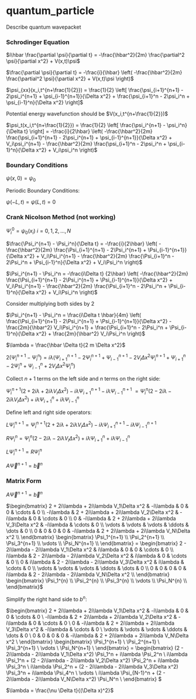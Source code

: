 # quantum_particle
Describe quantum wavepacket

### Schrodinger Equation

$i\hbar \frac{\partial \psi}{\partial t} = -\frac{\hbar^2}{2m} \frac{\partial^2 \psi}{\partial x^2} + V(x,t)\psi$

$\frac{\partial \psi}{\partial t} = -\frac{i}{\hbar} \left( -\frac{\hbar^2}{2m} \frac{\partial^2 \psi}{\partial x^2} + V(x,t)\psi \right)$

$\psi_{xx}(x_i,t^{n+\frac{1}{2}}) = \frac{1}{2} \left[ \frac{\psi_{i+1}^{n+1} - 2\psi_i^{n+1} + \psi_{i-1}^{n+1}}{\Delta x^2} + \frac{\psi_{i+1}^n - 2\psi_i^n + \psi_{i-1}^n}{\Delta x^2} \right]$

Potential energy wavefunction should be $V(x_i,t^{n+\frac{1}{2}})$

$\psi_t(x_i,t^{n+\frac{1}{2}}) = \frac{1}{2} \left[ \frac{\psi_i^{n+1} - \psi_i^n}{\Delta t} \right] = -\frac{i}{2\hbar} \left( -\frac{\hbar^2}{2m} \frac{\psi_{i+1}^{n+1} - 2\psi_i^{n+1} + \psi_{i-1}^{n+1}}{\Delta x^2} + V_i\psi_i^{n+1} - \frac{\hbar^2}{2m} \frac{\psi_{i+1}^n - 2\psi_i^n + \psi_{i-1}^n}{\Delta x^2} + V_i\psi_i^n \right)$


### Boundary Conditions

$\psi(x,0) = \psi_0$

Periodic Boundary Conditions:

$\psi(-L,t) = \psi(L,t) = 0$

### Crank Nicolson Method (not working)

$\Psi_i^0 = \psi_0(x_i) \ i=0,1,2,...,N$

$\frac{\Psi_i^{n+1} - \Psi_i^n}{\Delta t} = -\frac{i}{2\hbar} \left( -\frac{\hbar^2}{2m} \frac{\Psi_{i+1}^{n+1} - 2\Psi_i^{n+1} + \Psi_{i-1}^{n+1}}{\Delta x^2} + V_i\Psi_i^{n+1} - \frac{\hbar^2}{2m} \frac{\Psi_{i+1}^n - 2\Psi_i^n + \Psi_{i-1}^n}{\Delta x^2} + V_i\Psi_i^n \right)$

$\Psi_i^{n+1} - \Psi_i^n = -\frac{i\Delta t}
{2\hbar} \left( -\frac{\hbar^2}{2m} \frac{\Psi_{i+1}^{n+1} - 2\Psi_i^{n+1} + \Psi_{i-1}^{n+1}}{\Delta x^2} + V_i\Psi_i^{n+1} - \frac{\hbar^2}{2m} \frac{\Psi_{i+1}^n - 2\Psi_i^n + \Psi_{i-1}^n}{\Delta x^2} + V_i\Psi_i^n \right)$

Consider multiplying both sides by 2

$\Psi_i^{n+1} - \Psi_i^n = \frac{i\Delta t \hbar}{4m} \left( \frac{\Psi_{i+1}^{n+1} - 2\Psi_i^{n+1} + \Psi_{i-1}^{n+1}}{\Delta x^2} - \frac{2m}{\hbar^2} V_i\Psi_i^{n+1} + \frac{\Psi_{i+1}^n - 2\Psi_i^n + \Psi_{i-1}^n}{\Delta x^2} + \frac{2m}{\hbar^2} V_i\Psi_i^n \right)$

$\lambda = \frac{\hbar \Delta t}{2 m \Delta x^2}$

2($\Psi_i^{n+1} - \Psi_i^n) = i \lambda \left(\Psi_{i+1}^{n+1} - 2\Psi_i^{n+1} + \Psi_{i-1}^{n+1} - 2V_i\Delta x^2\Psi_i^{n+1} + \Psi_{i+1}^n - 2\Psi_i^n + \Psi_{i-1}^n + 2V_i\Delta x^2\Psi_i^n \right)$

Collect $n+1$ terms on the left side and $n$ terms on the right side:

$\Psi_i^{n+1} \left(2 + 2i\lambda + 2i\lambda V_i\Delta x^2 \right) - i\lambda \Psi_{i+1}^{n+1} - i\lambda \Psi_{i-1}^{n+1} \
= \Psi_i^n \left(2 - 2i\lambda - 2i\lambda V_i\Delta x^2 \right) + i\lambda \Psi_{i+1}^n + i\lambda \Psi_{i-1}^n$

Define left and right side operators:

$L\Psi_i^{n+1} = \Psi_i^{n+1} \left(2 + 2i\lambda + 2i\lambda V_i\Delta x^2 \right) - i\lambda \Psi_{i+1}^{n+1} - i\lambda \Psi_{i-1}^{n+1}$

$R\Psi_i^{n} = \Psi_i^n \left(2 - 2i\lambda - 2i\lambda V_i\Delta x^2 \right) + i\lambda \Psi_{i+1}^n + i\lambda \Psi_{i-1}^n$

$L\Psi_i^{n+1} = R\Psi_i^{n}$

$A\vec{\Psi}^{n+1} = \vec{b}^n$

### Matrix Form

$A\vec{\Psi}^{n+1} = \vec{b}^n$

$\begin{bmatrix}
2 + 2i\lambda + 2i\lambda V_1\Delta x^2 & -i\lambda & 0 & 0 & \cdots & 0 \\
-i\lambda & 2 + 2i\lambda + 2i\lambda V_2\Delta x^2 & -i\lambda & 0 & \cdots & 0 \\
0 & -i\lambda & 2 + 2i\lambda + 2i\lambda V_3\Delta x^2 & -i\lambda & \cdots & 0 \\
\vdots & \vdots & \vdots & \ddots & \dots & 0 \\
0 & 0 & 0 & 0 & -i\lambda & 2 + 2i\lambda + 2i\lambda V_N\Delta x^2 \\
\end{bmatrix} \begin{bmatrix}
\Psi_1^{n+1} \\
\Psi_2^{n+1} \\
\Psi_3^{n+1} \\
\vdots \\
\Psi_N^{n+1} \\
\end{bmatrix} = \begin{bmatrix}
2 - 2i\lambda - 2i\lambda V_1\Delta x^2 & i\lambda & 0 & 0 & \cdots & 0 \\
i\lambda & 2 - 2i\lambda - 2i\lambda V_2\Delta x^2 & i\lambda & 0 & \cdots & 0 \\
0 & i\lambda & 2 - 2i\lambda - 2i\lambda V_3\Delta x^2 & i\lambda & \cdots & 0 \\
\vdots & \vdots & \vdots & \ddots & \dots & 0 \\
0 & 0 & 0 & 0 & i\lambda & 2 - 2i\lambda - 2i\lambda V_N\Delta x^2 \\
\end{bmatrix} \begin{bmatrix}
\Psi_1^{n} \\
\Psi_2^{n} \\
\Psi_3^{n} \\
\vdots \\
\Psi_N^{n} \\
\end{bmatrix}$

Simplify the right hand side to $b^n$:

$\begin{bmatrix}
2 + 2i\lambda + 2i\lambda V_1\Delta x^2 & -i\lambda & 0 & 0 & \cdots & 0 \\
-i\lambda & 2 + 2i\lambda + 2i\lambda V_2\Delta x^2 & -i\lambda & 0 & \cdots & 0 \\
0 & -i\lambda & 2 + 2i\lambda + 2i\lambda V_3\Delta x^2 & -i\lambda & \cdots & 0 \\
\vdots & \vdots & \vdots & \ddots & \dots & 0 \\
0 & 0 & 0 & 0 & -i\lambda & 2 + 2i\lambda + 2i\lambda V_N\Delta x^2 \\
\end{bmatrix} \begin{bmatrix}
\Psi_1^{n+1} \\
\Psi_2^{n+1} \\
\Psi_3^{n+1} \\
\vdots \\
\Psi_N^{n+1} \\
\end{bmatrix} = \begin{bmatrix}
(2 - 2i\lambda - 2i\lambda V_1\Delta x^2) \Psi_1^n + i\lambda \Psi_2^n \\
i\lambda \Psi_1^n + (2 - 2i\lambda - 2i\lambda V_2\Delta x^2) \Psi_2^n + i\lambda \Psi_3^n \\
i\lambda \Psi_2^n + (2 - 2i\lambda - 2i\lambda V_3\Delta x^2) \Psi_3^n + i\lambda \Psi_4^n \\
\vdots \\
i\lambda \Psi_{N-1}^n + (2 - 2i\lambda - 2i\lambda V_N\Delta x^2) \Psi_N^n \\
\end{bmatrix}
$





$\lambda = \frac{\nu \Delta t}{(\Delta x)^2}$



